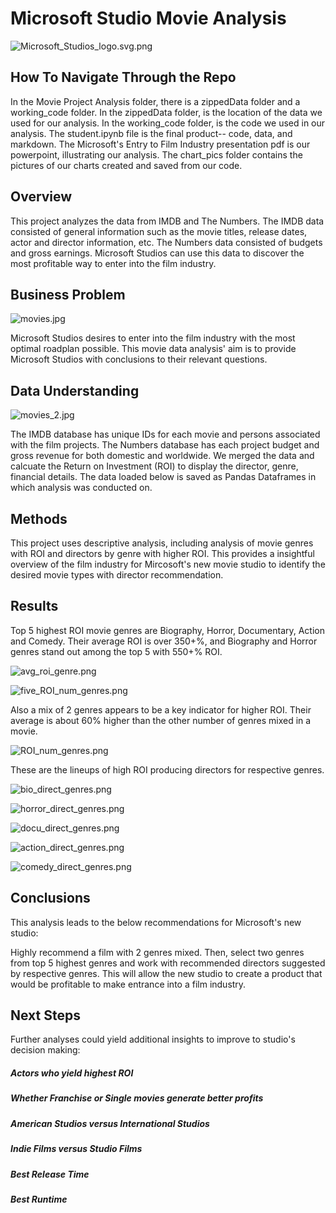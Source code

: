 # Microsoft Studio Movie Analysis


![Microsoft_Studios_logo.svg.png](dsc-phase-1-project-v2-4-master/chart_pics/Microsoft_Studios_logo.svg.png)

## How To Navigate Through the Repo

In the Movie Project Analysis folder, there is a zippedData folder and a working_code folder. In the zippedData folder, is the location of the data we used for our analysis. In the working_code folder, is the code we used in our analysis. The student.ipynb file is the final product-- code, data, and markdown. The Microsoft's Entry to Film Industry presentation pdf is our powerpoint, illustrating our analysis. The chart_pics folder contains the pictures of our charts created and saved from our code.

## Overview

This project analyzes the data from IMDB and The Numbers. The IMDB data consisted of general information such as the movie titles, release dates, actor and director information, etc. The Numbers data consisted of budgets and gross earnings. Microsoft Studios can use this data to discover the most profitable way to enter into the film industry.

## Business Problem

![movies.jpg](dsc-phase-1-project-v2-4-master/chart_pics/movies.jpg)

Microsoft Studios desires to enter into the film industry with the most optimal roadplan possible. This movie data analysis' aim is to provide Microsoft Studios with conclusions to their relevant questions.

## Data Understanding

![movies_2.jpg](dsc-phase-1-project-v2-4-master/chart_pics/movies_2.jpg)

The IMDB database has unique IDs for each movie and persons associated with the film projects. The Numbers database has each project budget and gross revenue for both domestic and worldwide. We merged the data and calcuate the Return on Investment (ROI) to display the director, genre, financial details. The data loaded below is saved as Pandas Dataframes in which analysis was conducted on.

## Methods

This project uses descriptive analysis, including analysis of movie genres with ROI and directors by genre with higher ROI. This provides a insightful overview of the film industry for Mircosoft's new movie studio to identify the desired movie types with director recommendation.

## Results

Top 5 highest ROI movie genres are Biography, Horror, Documentary, Action and Comedy. Their average ROI is over 350+%, and Biography and Horror genres stand out among the top 5 with 550+% ROI.

![avg_roi_genre.png](dsc-phase-1-project-v2-4-master/chart_pics/avg_roi_genre.png)

![five_ROI_num_genres.png](dsc-phase-1-project-v2-4-master/chart_pics/five_ROI_num_genres.png)

Also a mix of 2 genres appears to be a key indicator for higher ROI. Their average is about 60% higher than the other number of genres mixed in a movie.

![ROI_num_genres.png](dsc-phase-1-project-v2-4-master/chart_pics/ROI_num_genres.png)

These are the lineups of high ROI producing directors for respective genres.

![bio_direct_genres.png](dsc-phase-1-project-v2-4-master/chart_pics/bio_direct_genres.png)

![horror_direct_genres.png](dsc-phase-1-project-v2-4-master/chart_pics/horror_direct_genres.png)

![docu_direct_genres.png](dsc-phase-1-project-v2-4-master/chart_pics/docu_direct_genres.png)

![action_direct_genres.png](dsc-phase-1-project-v2-4-master/chart_pics/action_direct_genres.png)

![comedy_direct_genres.png](dsc-phase-1-project-v2-4-master/chart_pics/comedy_direct_genres.png)


## Conclusions

This analysis leads to the below recommendations for Microsoft's new studio:

Highly recommend a film with 2 genres mixed. Then, select two genres from top 5 highest genres and work with recommended directors suggested by respective genres. This will allow the new studio to create a product that would be profitable to make entrance into a film industry. 


## Next Steps

Further analyses could yield additional insights to improve to studio's decision making:

##### Actors who yield highest ROI
##### Whether Franchise or Single movies generate better profits
##### American Studios versus International Studios
##### Indie Films versus Studio Films
##### Best Release Time
##### Best Runtime


